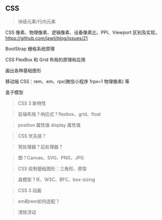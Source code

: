 

## CSS

> 块级元素/行内元素



CSS 像素、物理像素、逻辑像素、设备像素比、PPI、Viewport 区别及实现，https://github.com/jawil/blog/issues/21

BootStrap 栅格系统原理

CSS FlexBox 和 Grid 布局的原理和应用

画出各种基础图形

移动端 CSS：rem、em、rpx(微信小程序 1rpx=1 物理像素) 等

盒子模型



>  CSS 3 新特性



> 前端布局？响应式？flexbox、grid、float



> position 属性值 display 属性值



> CSS 优先级？



> 预处理器？后处理器？



> 图？Canvas、SVG、PNG、JPG



> CSS 绘制基础图形：三角形、原型



> 盒模型？IE、W3C、BFC、box-sizing



> CSS 3 动画




> em和rem如何适配？



> 清除浮动



